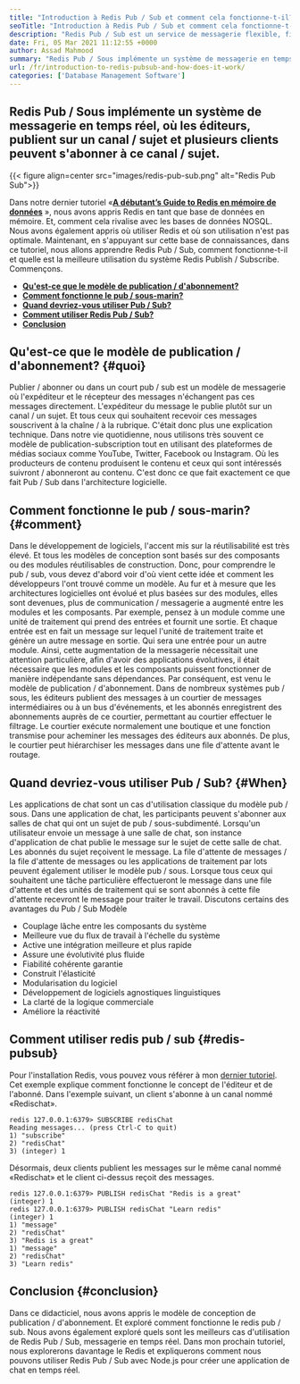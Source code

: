 ```yaml
---
title: "Introduction à Redis Pub / Sub et comment cela fonctionne-t-il?" 
seoTitle: "Introduction à Redis Pub / Sub et comment cela fonctionne-t-il?" 
description: "Redis Pub / Sub est un service de messagerie flexible, fiable et en temps réel pour les applications indépendantes pour publier et s'abonner à des événements asynchrones." 
date: Fri, 05 Mar 2021 11:12:55 +0000
author: Assad Mahmood
summary: "Redis Pub / Sous implémente un système de messagerie en temps réel, où les éditeurs, publient sur un canal / sujet et plusieurs clients peuvent s'abonner à ce canal / sujet." 
url: /fr/introduction-to-redis-pubsub-and-how-does-it-work/
categories: ['Database Management Software']
---
```


## Redis Pub / Sous implémente un système de messagerie en temps réel, où les éditeurs, publient sur un canal / sujet et plusieurs clients peuvent s'abonner à ce canal / sujet.

{{< figure align=center src="images/redis-pub-sub.png" alt="Redis Pub Sub">}}

Dans notre dernier tutoriel «**[A débutant’s Guide to Redis en mémoire de données][1]** », nous avons appris Redis en tant que base de données en mémoire. Et, comment cela rivalise avec les bases de données NOSQL. Nous avons également appris où utiliser Redis et où son utilisation n'est pas optimale. Maintenant, en s'appuyant sur cette base de connaissances, dans ce tutoriel, nous allons apprendre Redis Pub / Sub, comment fonctionne-t-il et quelle est la meilleure utilisation du système Redis Publish / Subscribe. Commençons.
  * **[Qu'est-ce que le modèle de publication / d'abonnement?][2]** 
  * **[Comment fonctionne le pub / sous-marin?][3]** 
  * **[Quand devriez-vous utiliser Pub / Sub?][4]** 
  * **[Comment utiliser Redis Pub / Sub?][5]** 
  * **[Conclusion][6]** 

## Qu'est-ce que le modèle de publication / d'abonnement?   {#quoi}
Publier / abonner ou dans un court pub / sub est un modèle de messagerie où l'expéditeur et le récepteur des messages n'échangent pas ces messages directement. L'expéditeur du message le publie plutôt sur un canal / un sujet. Et tous ceux qui souhaitent recevoir ces messages souscrivent à la chaîne / à la rubrique. C'était donc plus une explication technique. Dans notre vie quotidienne, nous utilisons très souvent ce modèle de publication-subscription tout en utilisant des plateformes de médias sociaux comme YouTube, Twitter, Facebook ou Instagram. Où les producteurs de contenu produisent le contenu et ceux qui sont intéressés suivront / abonneront au contenu. C'est donc ce que fait exactement ce que fait Pub / Sub dans l'architecture logicielle.

## Comment fonctionne le pub / sous-marin?   {#comment}
Dans le développement de logiciels, l'accent mis sur la réutilisabilité est très élevé. Et tous les modèles de conception sont basés sur des composants ou des modules réutilisables de construction. Donc, pour comprendre le pub / sub, vous devez d'abord voir d'où vient cette idée et comment les développeurs l'ont trouvé comme un modèle.
Au fur et à mesure que les architectures logicielles ont évolué et plus basées sur des modules, elles sont devenues, plus de communication / messagerie a augmenté entre les modules et les composants. Par exemple, pensez à un module comme une unité de traitement qui prend des entrées et fournit une sortie. Et chaque entrée est en fait un message sur lequel l'unité de traitement traite et génère un autre message en sortie. Qui sera une entrée pour un autre module. Ainsi, cette augmentation de la messagerie nécessitait une attention particulière, afin d'avoir des applications évolutives, il était nécessaire que les modules et les composants puissent fonctionner de manière indépendante sans dépendances. Par conséquent, est venu le modèle de publication / d'abonnement.
Dans de nombreux systèmes pub / sous, les éditeurs publient des messages à un courtier de messages intermédiaires ou à un bus d'événements, et les abonnés enregistrent des abonnements auprès de ce courtier, permettant au courtier effectuer le filtrage. Le courtier exécute normalement une boutique et une fonction transmise pour acheminer les messages des éditeurs aux abonnés. De plus, le courtier peut hiérarchiser les messages dans une file d'attente avant le routage.

## **Quand devriez-vous utiliser Pub / Sub?** {#When}
Les applications de chat sont un cas d'utilisation classique du modèle pub / sous. Dans une application de chat, les participants peuvent s'abonner aux salles de chat qui ont un sujet de pub / sous-subdimenté. Lorsqu'un utilisateur envoie un message à une salle de chat, son instance d'application de chat publie le message sur le sujet de cette salle de chat. Les abonnés du sujet reçoivent le message.
La file d'attente de messages / la file d'attente de messages ou les applications de traitement par lots peuvent également utiliser le modèle pub / sous. Lorsque tous ceux qui souhaitent une tâche particulière effectueront le message dans une file d'attente et des unités de traitement qui se sont abonnés à cette file d'attente recevront le message pour traiter le travail.
Discutons certains des avantages du Pub / Sub Modèle
  * Couplage lâche entre les composants du système
  * Meilleure vue du flux de travail à l'échelle du système
  * Active une intégration meilleure et plus rapide
  * Assure une évolutivité plus fluide
  * Fiabilité cohérente garantie
  * Construit l'élasticité
  * Modularisation du logiciel
  * Développement de logiciels agnostiques linguistiques
  * La clarté de la logique commerciale
  * Améliore la réactivité

## Comment utiliser redis pub / sub   {#redis-pubsub}
Pour l'installation Redis, vous pouvez vous référer à mon [dernier tutoriel][1]. Cet exemple explique comment fonctionne le concept de l'éditeur et de l'abonné. Dans l'exemple suivant, un client s'abonne à un canal nommé «Redischat».
```
redis 127.0.0.1:6379> SUBSCRIBE redisChat  
Reading messages... (press Ctrl-C to quit) 
1) "subscribe" 
2) "redisChat" 
3) (integer) 1 
```
Désormais, deux clients publient les messages sur le même canal nommé «Redischat» et le client ci-dessus reçoit des messages.
```
redis 127.0.0.1:6379> PUBLISH redisChat "Redis is a great"  
(integer) 1  
redis 127.0.0.1:6379> PUBLISH redisChat "Learn redis"  
(integer) 1   
1) "message" 
2) "redisChat" 
3) "Redis is a great" 
1) "message" 
2) "redisChat" 
3) "Learn redis" 

```

## Conclusion   {#conclusion}
Dans ce didacticiel, nous avons appris le modèle de conception de publication / d'abonnement. Et exploré comment fonctionne le redis pub / sub. Nous avons également exploré quels sont les meilleurs cas d'utilisation de Redis Pub / Sub, messagerie en temps réel. Dans mon prochain tutoriel, nous explorerons davantage le Redis et expliquerons comment nous pouvons utiliser Redis Pub / Sub avec Node.js pour créer une application de chat en temps réel.

  
[1]: https://blog.containerize.com/database-management-software/a-beginners-guide-to-redis-in-memory-database/
[2]: #what
[3]: #how
[4]: #when
[5]: #redis-pubsub
[6]: #conclusion
